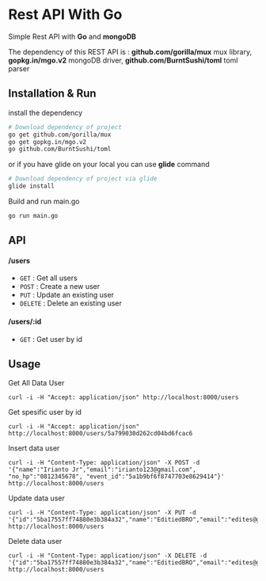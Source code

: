# Rest API With Go
Simple Rest API with **Go** and **mongoDB**

The dependency of this REST API is : **github.com/gorilla/mux** mux library, **gopkg.in/mgo.v2** mongoDB driver,  **github.com/BurntSushi/toml** toml parser

## Installation & Run
install the dependency
```bash
# Download dependency of project
go get github.com/gorilla/mux
go get gopkg.in/mgo.v2
go github.com/BurntSushi/toml 
```
or if you have glide on your local you can use **glide** command
```bash
# Download dependency of project via glide
glide install
```
Build and run main.go 
```bash
go run main.go
```
## API

#### /users
* `GET` : Get all users
* `POST` : Create a new user
* `PUT` : Update an existing user 
* `DELETE` : Delete an existing user 

#### /users/:id
* `GET` : Get user by id

## Usage
Get All Data User

    curl -i -H "Accept: application/json" http://localhost:8000/users

Get spesific user by id

    curl -i -H "Accept: application/json" http://localhost:8000/users/5a799030d262cd04bd6fcac6

Insert data user

    curl -i -H "Content-Type: application/json" -X POST -d '{"name":"Irianto Jr","email":"irianto123@gmail.com", "no_hp":"0812345678", "event_id":"5a1b9bf6f8747703e8629414"}' http://localhost:8000/users

Update data user

    curl -i -H "Content-Type: application/json" -X PUT -d '{"id":"5ba17557ff74880e3b384a32","name":"EditiedBRO","email":"edites@gmail.com","no_hp":"0812345678","event_id":"5a1b9bf6f8747703e8629414"}' http://localhost:8000/users

Delete data user

	curl -i -H "Content-Type: application/json" -X DELETE -d '{"id":"5ba17557ff74880e3b384a32","name":"EditiedBRO","email":"edites@gmail.com","no_hp":"0812345678","event_id":"5a1b9bf6f8747703e8629414"}' http://localhost:8000/users	
